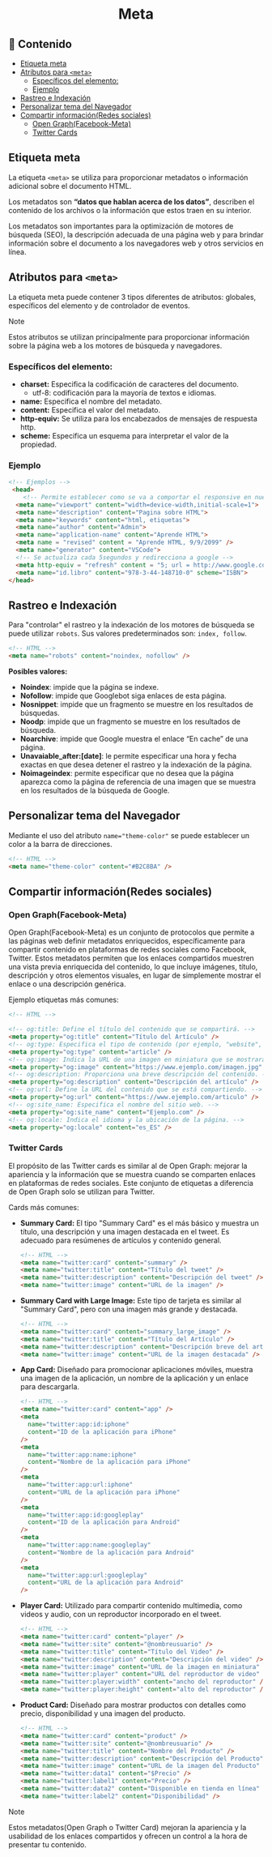 <h1 align="center">Meta</h1>

<h2>📑 Contenido</h2>

- [Etiqueta meta](#etiqueta-meta)
- [Atributos para `<meta>`](#atributos-para-meta)
  - [Específicos del elemento:](#específicos-del-elemento)
  - [Ejemplo](#ejemplo)
- [Rastreo e Indexación](#rastreo-e-indexación)
- [Personalizar tema del Navegador](#personalizar-tema-del-navegador)
- [Compartir información(Redes sociales)](#compartir-informaciónredes-sociales)
  - [Open Graph(Facebook-Meta)](#open-graphfacebook-meta)
  - [Twitter Cards](#twitter-cards)

## Etiqueta meta

La etiqueta `<meta>` se utiliza para proporcionar metadatos o información adicional sobre el documento HTML.

Los metadatos son **“datos que hablan acerca de los datos”**, describen el contenido de los archivos o la información que estos traen en su interior.

Los metadatos son importantes para la optimización de motores de búsqueda (SEO), la descripción adecuada de una página web y para brindar información sobre el documento a los navegadores web y otros servicios en línea.

## Atributos para `<meta>`

La etiqueta meta puede contener 3 tipos diferentes de atributos: globales, específicos del elemento y de controlador de eventos.

> [!NOTE]
>
> Estos atributos se utilizan principalmente para proporcionar información sobre la página web a los motores de búsqueda y navegadores.

### Específicos del elemento:

- **charset:** Especifica la codificación de caracteres del documento.
  - utf-8: codificación para la mayoría de textos e idiomas.
- **name:** Especifica el nombre del metadato.
- **content:** Especifica el valor del metadato.
- **http-equiv:** Se utiliza para los encabezados de mensajes de respuesta http.
- **scheme:** Especifica un esquema para interpretar el valor de la propiedad.

### Ejemplo

```HTML
<!-- Ejemplos -->
 <head>
    <!-- Permite establecer como se va a comportar el responsive en nuestra página. Viewport se asegura que el ancho de la pagina sea el mismo que el del dispositivo. -->
  <meta name="viewport" content="width=device-width,initial-scale=1">
  <meta name="description" content="Pagina sobre HTML">
  <meta name="keywords" content="html, etiquetas">
  <meta name="author" content="Admin">
  <meta name="application-name" content="Aprende HTML">
  <meta name = "revised" content = "Aprende HTML, 9/9/2099" />
  <meta name="generator" content="VSCode">
  <!-- Se actualiza cada 5segundos y redirecciona a google -->
  <meta http-equiv = "refresh" content = "5; url = http://www.google.com" />
  <meta name="id.libro" content="978-3-44-148710-0" scheme="ISBN">
</head>
```

## Rastreo e Indexación

Para "controlar" el rastreo y la indexación de los motores de búsqueda se puede utilizar
`robots`. Sus valores predeterminados son: `index, follow`.

```html
<!-- HTML -->
<meta name="robots" content="noindex, nofollow" />
```

**Posibles valores:**

- **Noindex**: impide que la página se indexe.
- **Nofollow**: impide que Googlebot siga enlaces de esta página.
- **Nosnippet**: impide que un fragmento se muestre en los resultados de búsquedas.
- **Noodp**: impide que un fragmento se muestre en los resultados de búsqueda.
- **Noarchive**: impide que Google muestra el enlace “En cache” de una página.
- **Unavaiable_after:[date]**: le permite especificar una hora y fecha exactas en que desea detener el rastreo y la indexación de la página.
- **Noimageindex**: permite especificar que no desea que la página aparezca como la página de referencia de una imagen que se muestra en los resultados de la búsqueda de Google.

## Personalizar tema del Navegador

Mediante el uso del atributo `name="theme-color"` se puede establecer un color a la barra de direcciones.

```html
<!-- HTML -->
<meta name="theme-color" content="#B2C8BA" />
```

## Compartir información(Redes sociales)

### Open Graph(Facebook-Meta)

Open Graph(Facebook-Meta) es un conjunto de protocolos que permite a las páginas web definir metadatos enriquecidos, específicamente para compartir contenido en plataformas de redes sociales como Facebook, Twitter. Estos metadatos permiten que los enlaces compartidos muestren una vista previa enriquecida del contenido, lo que incluye imágenes, título, descripción y otros elementos visuales, en lugar de simplemente mostrar el enlace o una descripción genérica.

Ejemplo etiquetas más comunes:

```html
<!-- HTML -->

<!-- og:title: Define el título del contenido que se compartirá. -->
<meta property="og:title" content="Título del Artículo" />
<!-- og:type: Especifica el tipo de contenido (por ejemplo, "website", "article", "video"). -->
<meta property="og:type" content="article" />
<!-- og:image: Indica la URL de una imagen en miniatura que se mostrará junto al enlace compartido. -->
<meta property="og:image" content="https://www.ejemplo.com/imagen.jpg" />
<!-- og:description: Proporciona una breve descripción del contenido. -->
<meta property="og:description" content="Descripción del artículo" />
<!-- og:url: Define la URL del contenido que se está compartiendo. -->
<meta property="og:url" content="https://www.ejemplo.com/articulo" />
<!-- og:site_name: Especifica el nombre del sitio web. -->
<meta property="og:site_name" content="Ejemplo.com" />
<!-- og:locale: Indica el idioma y la ubicación de la página. -->
<meta property="og:locale" content="es_ES" />
```

### Twitter Cards

El propósito de las Twitter cards es similar al de Open Graph: mejorar la apariencia y la información que se muestra cuando se comparten enlaces en plataformas de redes sociales.
Este conjunto de etiquetas a diferencia de Open Graph solo se utilizan para Twitter.

Cards más comunes:

- **Summary Card:** El tipo "Summary Card" es el más básico y muestra un título, una descripción y una imagen destacada en el tweet. Es adecuado para resúmenes de artículos y contenido general.

  ```html
  <!-- HTML -->
  <meta name="twitter:card" content="summary" />
  <meta name="twitter:title" content="Título del tweet" />
  <meta name="twitter:description" content="Descripción del tweet" />
  <meta name="twitter:image" content="URL de la imagen" />
  ```

- **Summary Card with Large Image:** Este tipo de tarjeta es similar al "Summary Card", pero con una imagen más grande y destacada.

  ```html
  <!-- HTML -->
  <meta name="twitter:card" content="summary_large_image" />
  <meta name="twitter:title" content="Título del Artículo" />
  <meta name="twitter:description" content="Descripción breve del artículo." />
  <meta name="twitter:image" content="URL de la imagen destacada" />
  ```

- **App Card:** Diseñado para promocionar aplicaciones móviles, muestra una imagen de la aplicación, un nombre de la aplicación y un enlace para descargarla.

  ```html
  <!-- HTML -->
  <meta name="twitter:card" content="app" />
  <meta
    name="twitter:app:id:iphone"
    content="ID de la aplicación para iPhone"
  />
  <meta
    name="twitter:app:name:iphone"
    content="Nombre de la aplicación para iPhone"
  />
  <meta
    name="twitter:app:url:iphone"
    content="URL de la aplicación para iPhone"
  />
  <meta
    name="twitter:app:id:googleplay"
    content="ID de la aplicación para Android"
  />
  <meta
    name="twitter:app:name:googleplay"
    content="Nombre de la aplicación para Android"
  />
  <meta
    name="twitter:app:url:googleplay"
    content="URL de la aplicación para Android"
  />
  ```

- **Player Card:** Utilizado para compartir contenido multimedia, como videos y audio, con un reproductor incorporado en el tweet.

  ```html
  <!-- HTML -->
  <meta name="twitter:card" content="player" />
  <meta name="twitter:site" content="@nombreusuario" />
  <meta name="twitter:title" content="Título del Video" />
  <meta name="twitter:description" content="Descripción del video" />
  <meta name="twitter:image" content="URL de la imagen en miniatura" />
  <meta name="twitter:player" content="URL del reproductor de video" />
  <meta name="twitter:player:width" content="ancho del reproductor" />
  <meta name="twitter:player:height" content="alto del reproductor" />
  ```

- **Product Card:** Diseñado para mostrar productos con detalles como precio, disponibilidad y una imagen del producto.

  ```html
  <!-- HTML -->
  <meta name="twitter:card" content="product" />
  <meta name="twitter:site" content="@nombreusuario" />
  <meta name="twitter:title" content="Nombre del Producto" />
  <meta name="twitter:description" content="Descripción del Producto" />
  <meta name="twitter:image" content="URL de la imagen del Producto" />
  <meta name="twitter:data1" content="$Precio" />
  <meta name="twitter:label1" content="Precio" />
  <meta name="twitter:data2" content="Disponible en tienda en línea" />
  <meta name="twitter:label2" content="Disponibilidad" />
  ```

> [!NOTE]
>
> Estos metadatos(Open Graph o Twitter Card) mejoran la apariencia y la usabilidad de los enlaces compartidos y ofrecen un control a la hora de presentar tu contenido.


